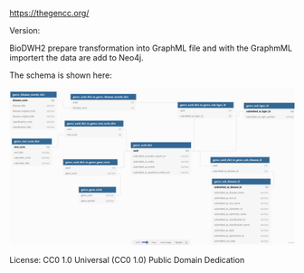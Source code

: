 https://thegencc.org/

Version: 

BioDWH2 prepare transformation into GraphML file and with the GraphmML importert the data are add to Neo4j.


The schema is shown here:

![er_diagram](gencc.jpg)

License: CC0 1.0 Universal (CC0 1.0) Public Domain Dedication